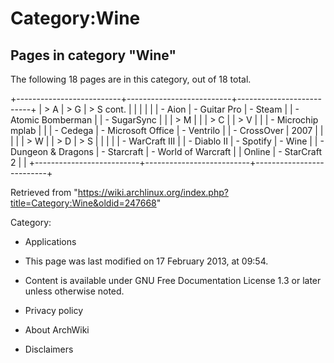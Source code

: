 Category:Wine
=============

Pages in category "Wine"
------------------------

The following 18 pages are in this category, out of 18 total.

+--------------------------+--------------------------+--------------------------+
| > A                      | > G                      | > S cont.                |
|                          |                          |                          |
| -   Aion                 | -   Guitar Pro           | -   Steam                |
| -   Atomic Bomberman     |                          | -   SugarSync            |
|                          | > M                      |                          |
| > C                      |                          | > V                      |
|                          | -   Microchip mplab      |                          |
| -   Cedega               | -   Microsoft Office     | -   Ventrilo             |
| -   CrossOver            |     2007                 |                          |
|                          |                          | > W                      |
| > D                      | > S                      |                          |
|                          |                          | -   WarCraft III         |
| -   Diablo II            | -   Spotify              | -   Wine                 |
| -   Dungeon & Dragons    | -   Starcraft            | -   World of Warcraft    |
|     Online               | -   StarCraft 2          |                          |
+--------------------------+--------------------------+--------------------------+

Retrieved from
"https://wiki.archlinux.org/index.php?title=Category:Wine&oldid=247668"

Category:

-   Applications

-   This page was last modified on 17 February 2013, at 09:54.
-   Content is available under GNU Free Documentation License 1.3 or
    later unless otherwise noted.
-   Privacy policy
-   About ArchWiki
-   Disclaimers
